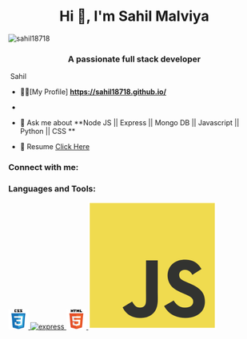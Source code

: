 <h1 align="center">Hi 👋, I'm Sahil Malviya</h1>
<p align="left"> <img src="https://komarev.com/ghpvc/?username=sahil18718&label=Profile%20views&color=0e75b6&style=flat" alt="sahil18718" /> </p>
<h3 align="center">A passionate full stack developer</h3>
<img align="center"   src="https://www.arkasoftwares.com/blog/wp-content/uploads/2021/01/header_banner-2.jpg" alt="">
Sahil

- 👨‍💻[My Profile] **https://sahil18718.github.io/**

- 

- 💬 Ask me about **Node JS || Express || Mongo DB || Javascript || Python || CSS **



- 📄 Resume [Click Here](https://drive.google.com/drive/u/0/folders/1f2Zp98VlCUF0QYHFJtyKRfCVKzCiJ_xd)

<h3 align="left">Connect with me:</h3>




<h3 align="left"  margin-left="100px" background-color="white" >Languages and Tools:</h3>
<p align="left"> 
 <a href="https://www.w3schools.com/css/" target="_blank" rel="noreferrer"> <img src="https://raw.githubusercontent.com/devicons/devicon/master/icons/css3/css3-original-wordmark.svg" alt="css3" width="40" height="40" /> </a> 
 <a href="https://expressjs.com" target="_blank" rel="noreferrer"> <img src="https://encrypted-tbn0.gstatic.com/images?q=tbn:ANd9GcRjPOds3MIFk1W-vS5bQhKfxXC_EeTKORY4Rz0zJjd_RUQtasbUDf6D5RskmuXQKiy9g1Q&usqp=CAU" alt="express" width="60" height="30" margin-left="120"/> </a>
 <a href="https://www.w3.org/html/" target="_blank" rel="noreferrer"> <img src="https://raw.githubusercontent.com/devicons/devicon/master/icons/html5/html5-original-wordmark.svg" alt="html5" width="40" height="40"  margin-left="120"/> </a>
 <a href="https://developer.mozilla.org/en-US/docs/Web/JavaScript" target="_blank" rel="noreferrer"> <img src="https://raw.githubusercontent.com/devicons/devicon/master/icons/javascript/javascript-original.svg" alt=

 






